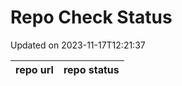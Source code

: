 # Repo Check Status

Updated on 2023-11-17T12:21:37

| repo url | repo status |
| -------- | -------- | 
